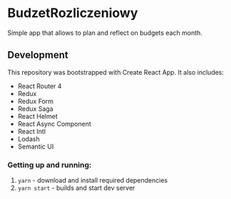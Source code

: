 # BudzetRozliczeniowy

Simple app that allows to plan and reflect on budgets each month.

## Development

This repository was bootstrapped with Create React App. It also includes:

* React Router 4
* Redux
* Redux Form
* Redux Saga
* React Helmet
* React Async Component
* React Intl
* Lodash
* Semantic UI

### Getting up and running:

1. `yarn` - download and install required dependencies
2. `yarn start` - builds and start dev server
